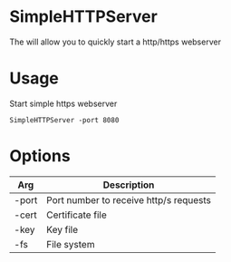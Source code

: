 # SimpleHTTPServer
The will allow you to quickly start a http/https webserver
# Usage
Start simple https webserver
```
SimpleHTTPServer -port 8080
```
# Options
|Arg|Description|
|---|---|
|-port|Port number to receive http/s requests|
|-cert|Certificate file|
|-key|Key file|
|-fs|File system |

